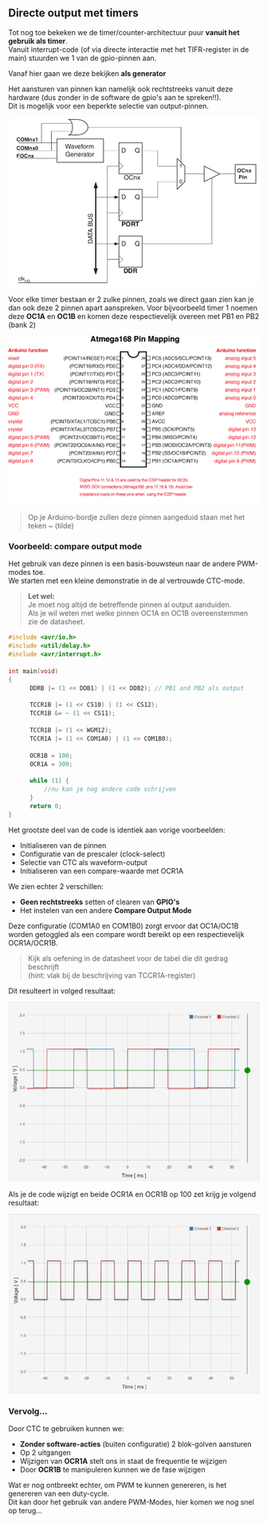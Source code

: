 ## Directe output met timers

Tot nog toe bekeken we de timer/counter-architectuur puur **vanuit het gebruik als timer**.  
Vanuit interrupt-code (of via directe interactie met het TIFR-register in de main) stuurden we 1 van de gpio-pinnen aan.

Vanaf hier gaan we deze bekijken **als generator**

Het aansturen van pinnen kan namelijk ook rechtstreeks vanuit deze hardware (dus zonder in de software de gpio's aan te spreken!!).  
Dit is mogelijk voor een beperkte selectie van output-pinnen.

![](../../pictures/compare_output_unit.png)

Voor elke timer bestaan er 2 zulke pinnen, zoals we direct gaan zien kan je dan ook deze 2 pinnen apart aanspreken.
Voor bijvoorbeeld timer 1 noemen deze **OC1A** en **OC1B** en komen deze respectievelijk overeen met PB1 en PB2 (bank 2)

![](../../pictures/Atmega168PinMap2.png)

> Op je Arduino-bordje zullen deze pinnen aangeduid staan met het teken ~ (tilde)

### Voorbeeld: compare output mode

Het gebruik van deze pinnen is een basis-bouwsteun naar de andere PWM-modes toe.  
We starten met een kleine demonstratie in de al vertrouwde CTC-mode.  

> **Let wel:**  
> Je moet nog altijd de betreffende pinnen al output aanduiden.  
> Als je wil weten met welke pinnen OC1A en OC1B overeenstemmen zie de datasheet.

```c
#include <avr/io.h>
#include <util/delay.h>
#include <avr/interrupt.h>

int main(void)
{
      DDRB |= (1 << DDB1) | (1 << DDB2); // PB1 and PB2 als output

      TCCR1B |= (1 << CS10) | (1 << CS12);
      TCCR1B &= ~ (1 << CS11);

      TCCR1B |= (1 << WGM12);
      TCCR1A |= (1 << COM1A0) | (1 << COM1B0);

      OCR1B = 100;
      OCR1A = 300;

      while (1) {
          //nu kan je nog andere code schrijven
      }
      return 0;
}
```
Het grootste deel van de code is identiek aan vorige voorbeelden:

* Initialiseren van de pinnen
* Configuratie van de prescaler (clock-select)
* Selectie van CTC als waveform-output
* Initialiseren van een compare-waarde met OCR1A

We zien echter 2 verschillen:

* **Geen rechtstreeks** setten of clearen van **GPIO's**
* Het instelen van een andere **Compare Output Mode**

Deze configuratie (COM1A0 en COM1B0) zorgt ervoor dat OC1A/OC1B worden getoggled als een compare wordt bereikt op een respectievelijk OCR1A/OCR1B.

> Kijk als oefening in de datasheet voor de tabel die dit gedrag beschrijft   
> (hint: vlak bij de beschrijving van TCCR1A-register)

Dit resulteert in volged resultaat:

![](../../pictures/pwm/pwm_timer_direct_output_100_300.png)

Als je de code wijzigt en beide OCR1A en OCR1B op 100 zet krijg je volgend resultaat:

![](../../pictures/pwm/pwm_timer_direct_output_100_100.png)

### Vervolg...

Door CTC te gebruiken kunnen we:

* **Zonder software-acties** (buiten configuratie) 2 blok-golven aansturen
* Op 2 uitgangen
* Wijzigen van **OCR1A** stelt ons in staat de frequentie te wijzigen
* Door **OCR1B** te manipuleren kunnen we de fase wijzigen

Wat er nog ontbreekt echter, om PWM te kunnen genereren, is het genereren van een duty-cycle.  
Dit kan door het gebruik van andere PWM-Modes, hier komen we nog snel op terug...
